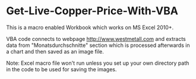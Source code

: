 # Get-Live-Copper-Price-With-VBA


This is a macro enabled Workbook which works on  MS Excel 2010+.

VBA code  connects to webpage http://www.westmetall.com  and extracts data from "Monatsdurchschnitte" section which is processed afterwards in a chart and then saved as an image file.

Note: Excel macro file won't run unless you set up your own directory path in the code to be used for saving the images.
